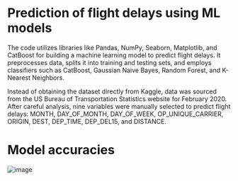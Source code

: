 # Prediction of flight delays using ML models
 The code utilizes libraries like Pandas, NumPy, Seaborn, Matplotlib, and CatBoost for building a machine learning model to predict flight delays. It preprocesses data, splits it into training and testing sets, and employs classifiers such as CatBoost, Gaussian Naive Bayes, Random Forest, and K-Nearest Neighbors.


Instead of obtaining the dataset directly from Kaggle, data was sourced from the US Bureau of Transportation Statistics website for February 2020. After careful analysis, nine variables were manually selected to predict flight delays: MONTH, DAY_OF_MONTH, DAY_OF_WEEK, OP_UNIQUE_CARRIER, ORIGIN, DEST, DEP_TIME, DEP_DEL15, and DISTANCE.

# Model accuracies

![image](https://github.com/sashank1079/prediction-flight-delays/assets/122720872/aab770f2-6a93-4726-ac89-a058a73cdc2d)


